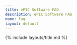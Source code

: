 ```yaml
---
title: ePIC Software FAQ
description: ePIC Software FAQ
name: faq
layout: default
---
```


{% include layouts/title.md %}
